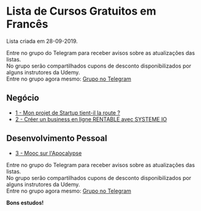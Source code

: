 # Lista de Cursos Gratuitos em Francês

Lista criada em 28-09-2019.

Entre no grupo do Telegram para receber avisos sobre as atualizações das listas.  
No grupo serão compartilhados cupons de desconto disponibilizados por alguns instrutores da Udemy.  
Entre no grupo agora mesmo: [Grupo no Telegram](http://bit.ly/2UvKbVX)


## Negócio
 - [ 1 - Mon projet de Startup tient-il la route ?](https://www.udemy.com/course/mon-projet-de-startup-tient-il-la-route/?deal_code=UDEAFFSYF919&ranMID=39197&ranEAID=FYTGsFWqJEA&ranSiteID=FYTGsFWqJEA-gz2.zonSWB8Z_5QToRu_6A&LSNPUBID=FYTGsFWqJEA)
 - [ 2 - Créer un business en ligne RENTABLE avec SYSTEME IO](https://www.udemy.com/course/creer-un-business-en-ligne-rentable-avec-systeme-io/?deal_code=UDEAFFSYF919&ranMID=39197&ranEAID=FYTGsFWqJEA&ranSiteID=FYTGsFWqJEA-gz2.zonSWB8Z_5QToRu_6A&LSNPUBID=FYTGsFWqJEA)


## Desenvolvimento Pessoal
 - [ 3 - Mooc sur l'Apocalypse](https://www.udemy.com/course/apocalypse/?deal_code=UDEAFFSYF919&ranMID=39197&ranEAID=FYTGsFWqJEA&ranSiteID=FYTGsFWqJEA-gz2.zonSWB8Z_5QToRu_6A&LSNPUBID=FYTGsFWqJEA)


Entre no grupo do Telegram para receber avisos sobre as atualizações das listas.  
No grupo serão compartilhados cupons de desconto disponibilizados por alguns instrutores da Udemy.  
Entre no grupo agora mesmo: [Grupo no Telegram](http://bit.ly/2UvKbVX)


**Bons estudos!**
